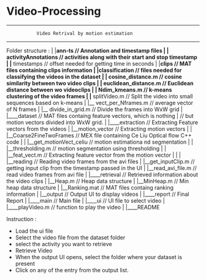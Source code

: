 # Video-Processing

******************************************************************************
		       Video Retrival by motion estimation 
******************************************************************************
Folder structure : 
|
|____ann-ts 				// Annotation and timestamp files
|	|__ activityAnnotations		// activities along with their start and stop timestamp
|	|__ timestamps			// offset needed for getting time in seconds
|
|____clips				// MAT files containing clips information
|
|____classification			// files needed for classifying the videos in the dataset
|	|__ cosine_distance.m		// cosine similarity between two video clips
|	|__ euclidean_distance.m	// Euclidean distance between wo videoclips
|	|__ Ndim_kmeans.m		// k-means clustering of the video frames
|	|__ splitVideo.m		// Split the video into small sequences based on k-means
|	|__ vect_per_Nframes.m		// average vector of N frames
|	|__ divide_in_grid.m		// Divide the frames into WxW grid
|
|____dataset				// MAT files containg feature vectors, which is nothing
|					// but motion vectors divided into WxW grid.
|
|____extraction				// Extracting Feature vectors from the videos
|	|__motion_vector		// Extracting motion vectors
|	|	|__Coarse2FineTwoFrames	// MEX file containing Ce Liu Optical flow C++ code
|	|	|__get_motionVect_celiu	// motion estimationa nd segmentation
|	|	|__thresholding.m		// motion segmentation using thresholding
|	|	|__feat_vect.m		// Extracting feature vector from the motion vector
|	|
|	|__reading			// Reading video frames from the avi files
|		|__get_inputClip.m	// getting input clip from the timestamp passed in the UI
|		|__read_avi_file.m	// read video frames from avi file
|
|____retrieval				// Retrieved information about the video clips
|	|__Heap.m			// Heap data structure
|	|__MinHeap.m			// Min heap data structure
|	|__Ranking.mat			// MAT files containg ranking information
|	|__output			// Output UI to display videos
|
|____report				// Final Report
|
|____main				// Main file
|
|____ui					// UI file to select video
|
|____playVideo.m			// function to play the video
|
|____README


Instruction : 

* Load the ui file
* Select the video file from the dataset folder
* select the activity you want to retrieve
* Retrieve Video
* When the output UI opens, select the folder where your dataset is present
* Click on any of the entry from the output list.
